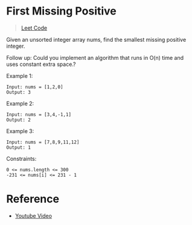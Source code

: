 # First Missing Positive

> [Leet Code](https://leetcode.com/problems/first-missing-positive/)

Given an unsorted integer array nums, find the smallest missing positive integer.

Follow up: Could you implement an algorithm that runs in O(n) time and uses constant extra space.?

Example 1:

```
Input: nums = [1,2,0]
Output: 3
```

Example 2:

```
Input: nums = [3,4,-1,1]
Output: 2
```

Example 3:

```
Input: nums = [7,8,9,11,12]
Output: 1
```

Constraints:

```
0 <= nums.length <= 300
-231 <= nums[i] <= 231 - 1
```

# Reference

- [Youtube Video](https://www.youtube.com/watch?v=9SnkdYXNIzM)
